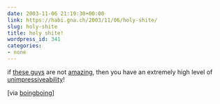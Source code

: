 ```yaml
---
date: 2003-11-06 21:19:30+00:00
link: https://habi.gna.ch/2003/11/06/holy-shite/
slug: holy-shite
title: holy shite!
wordpress_id: 341
categories:
- none
---
```


if [these guys](http://perso.wanadoo.fr/parkour/parkourenglish/page16.html) are not [amazing](http://www.le-parkour.com/speedairman.ram), then you have an extremely high level of [unimpressiveability](http://dict.leo.org/?p=5qvU.&search=unimpressive)!

[via [boingboing](https://boingboing.net/2003_11_01_archive.html#106814498918251939)]
